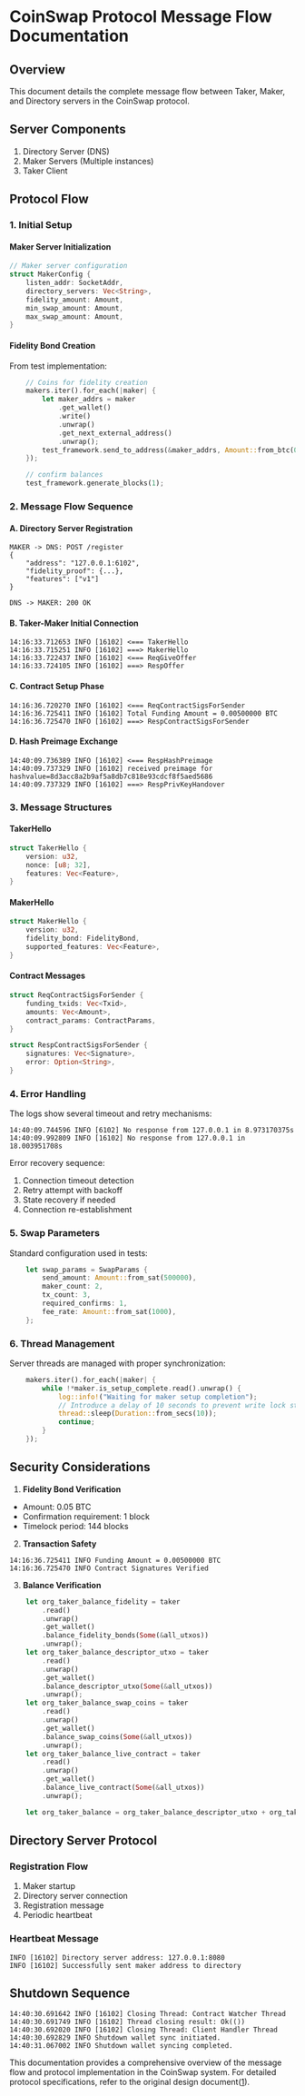 # CoinSwap Protocol Message Flow Documentation

## Overview
This document details the complete message flow between Taker, Maker, and Directory servers in the CoinSwap protocol.

## Server Components
1. Directory Server (DNS)
2. Maker Servers (Multiple instances)
3. Taker Client

## Protocol Flow

### 1. Initial Setup

#### Maker Server Initialization
```rust
// Maker server configuration
struct MakerConfig {
    listen_addr: SocketAddr,
    directory_servers: Vec<String>,
    fidelity_amount: Amount,
    min_swap_amount: Amount,
    max_swap_amount: Amount,
}
```

#### Fidelity Bond Creation
From test implementation:

```67:79:tests/abort2_case1.rs
    // Coins for fidelity creation
    makers.iter().for_each(|maker| {
        let maker_addrs = maker
            .get_wallet()
            .write()
            .unwrap()
            .get_next_external_address()
            .unwrap();
        test_framework.send_to_address(&maker_addrs, Amount::from_btc(0.05).unwrap());
    });

    // confirm balances
    test_framework.generate_blocks(1);
```


### 2. Message Flow Sequence

#### A. Directory Server Registration
```plaintext
MAKER -> DNS: POST /register
{
    "address": "127.0.0.1:6102",
    "fidelity_proof": {...},
    "features": ["v1"]
}

DNS -> MAKER: 200 OK
```

#### B. Taker-Maker Initial Connection
```plaintext
14:16:33.712653 INFO [16102] <=== TakerHello
14:16:33.715251 INFO [16102] ===> MakerHello
14:16:33.722437 INFO [16102] <=== ReqGiveOffer
14:16:33.724105 INFO [16102] ===> RespOffer
```

#### C. Contract Setup Phase
```plaintext
14:16:36.720270 INFO [16102] <=== ReqContractSigsForSender
14:16:36.725411 INFO [16102] Total Funding Amount = 0.00500000 BTC
14:16:36.725470 INFO [16102] ===> RespContractSigsForSender
```

#### D. Hash Preimage Exchange
```plaintext
14:40:09.736389 INFO [16102] <=== RespHashPreimage
14:40:09.737329 INFO [16102] received preimage for hashvalue=8d3acc8a2b9af5a8db7c818e93cdcf8f5aed5686
14:40:09.737329 INFO [16102] ===> RespPrivKeyHandover
```

### 3. Message Structures

#### TakerHello
```rust
struct TakerHello {
    version: u32,
    nonce: [u8; 32],
    features: Vec<Feature>,
}
```

#### MakerHello
```rust
struct MakerHello {
    version: u32,
    fidelity_bond: FidelityBond,
    supported_features: Vec<Feature>,
}
```

#### Contract Messages
```rust
struct ReqContractSigsForSender {
    funding_txids: Vec<Txid>,
    amounts: Vec<Amount>,
    contract_params: ContractParams,
}

struct RespContractSigsForSender {
    signatures: Vec<Signature>,
    error: Option<String>,
}
```

### 4. Error Handling

The logs show several timeout and retry mechanisms:

```plaintext
14:40:09.744596 INFO [6102] No response from 127.0.0.1 in 8.973170375s
14:40:09.992809 INFO [16102] No response from 127.0.0.1 in 18.003951708s
```

Error recovery sequence:
1. Connection timeout detection
2. Retry attempt with backoff
3. State recovery if needed
4. Connection re-establishment

### 5. Swap Parameters

Standard configuration used in tests:

```131:137:tests/malice1.rs
    let swap_params = SwapParams {
        send_amount: Amount::from_sat(500000),
        maker_count: 2,
        tx_count: 3,
        required_confirms: 1,
        fee_rate: Amount::from_sat(1000),
    };
```


### 6. Thread Management

Server threads are managed with proper synchronization:

```97:104:tests/abort2_case3.rs
    makers.iter().for_each(|maker| {
        while !*maker.is_setup_complete.read().unwrap() {
            log::info!("Waiting for maker setup completion");
            // Introduce a delay of 10 seconds to prevent write lock starvation.
            thread::sleep(Duration::from_secs(10));
            continue;
        }
    });
```


## Security Considerations

1. **Fidelity Bond Verification**
- Amount: 0.05 BTC
- Confirmation requirement: 1 block
- Timelock period: 144 blocks

2. **Transaction Safety**
```plaintext
14:16:36.725411 INFO Funding Amount = 0.00500000 BTC
14:16:36.725470 INFO Contract Signatures Verified
```

3. **Balance Verification**

```77:102:tests/malice1.rs
    let org_taker_balance_fidelity = taker
        .read()
        .unwrap()
        .get_wallet()
        .balance_fidelity_bonds(Some(&all_utxos))
        .unwrap();
    let org_taker_balance_descriptor_utxo = taker
        .read()
        .unwrap()
        .get_wallet()
        .balance_descriptor_utxo(Some(&all_utxos))
        .unwrap();
    let org_taker_balance_swap_coins = taker
        .read()
        .unwrap()
        .get_wallet()
        .balance_swap_coins(Some(&all_utxos))
        .unwrap();
    let org_taker_balance_live_contract = taker
        .read()
        .unwrap()
        .get_wallet()
        .balance_live_contract(Some(&all_utxos))
        .unwrap();

    let org_taker_balance = org_taker_balance_descriptor_utxo + org_taker_balance_swap_coins;
```


## Directory Server Protocol

### Registration Flow
1. Maker startup
2. Directory server connection
3. Registration message
4. Periodic heartbeat

### Heartbeat Message
```plaintext
INFO [16102] Directory server address: 127.0.0.1:8080
INFO [16102] Successfully sent maker address to directory
```

## Shutdown Sequence

```plaintext
14:40:30.691642 INFO [16102] Closing Thread: Contract Watcher Thread
14:40:30.691749 INFO [16102] Thread closing result: Ok(())
14:40:30.692020 INFO [16102] Closing Thread: Client Handler Thread
14:40:30.692829 INFO Shutdown wallet sync initiated.
14:40:31.067002 INFO Shutdown wallet syncing completed.
```

This documentation provides a comprehensive overview of the message flow and protocol implementation in the CoinSwap system. For detailed protocol specifications, refer to the original design document([1](https://gist.github.com/chris-belcher/ca5051285c6f8d38693fd127575be44d)).